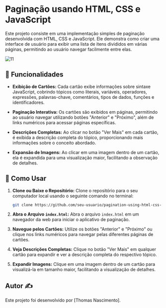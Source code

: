 # Paginação usando HTML, CSS e JavaScript

Este projeto consiste em uma implementação simples de paginação desenvolvida com HTML, CSS e JavaScript. Ele demonstra como criar uma interface de usuário para exibir uma lista de itens divididos em várias páginas, permitindo ao usuário navegar facilmente entre elas. 

![11](https://github.com/thmedu/Pagination-using-HTML-CSS-and-JavaScript/assets/141462806/e58c68ae-620a-4d61-9135-1498a17b95fb)


## 🌟 Funcionalidades

- **Exibição de Cartões:** Cada cartão exibe informações sobre sintaxe JavaScript, cobrindo tópicos como literais, variáveis, operadores, expressões, palavras-chave, comentários, tipos de dados, funções e identificadores.

- **Paginação Interativa:** Os cartões são exibidos em páginas, permitindo ao usuário navegar utilizando botões "Anterior" e "Próximo", além de links numéricos para acessar páginas específicas.

- **Descrições Completas:** Ao clicar no botão "Ver Mais" em cada cartão, é exibida a descrição completa do tópico, proporcionando mais informações sobre o conceito abordado.

- **Expansão de Imagens:** Ao clicar em uma imagem dentro de um cartão, ela é expandida para uma visualização maior, facilitando a observação de detalhes.

## 🚀 Como Usar

1. **Clone ou Baixe o Repositório:** Clone o repositório para o seu computador local usando o seguinte comando no terminal:

   ```bash
   git clone https://github.com/seu-usuario/pagination-using-html-css-js.git
   ```

2. **Abra o Arquivo `index.html`:** Abra o arquivo `index.html` em um navegador da web para iniciar o aplicativo de paginação.

3. **Navegue pelos Cartões:** Utilize os botões "Anterior" e "Próximo" ou clique nos links numéricos para navegar pelas diferentes páginas de cartões.

4. **Veja Descrições Completas:** Clique no botão "Ver Mais" em qualquer cartão para expandir e ver a descrição completa do respectivo tópico.

5. **Expandir Imagens:** Clique em uma imagem dentro de um cartão para visualizá-la em tamanho maior, facilitando a visualização de detalhes.

## Autor ✍️

Este projeto foi desenvolvido por [Thomas Nascimento].


